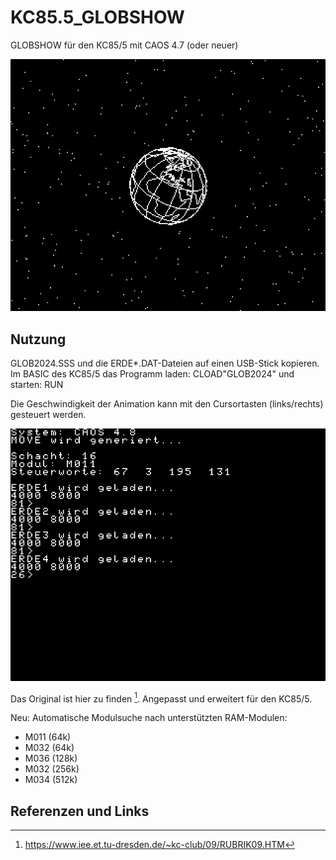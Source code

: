 # KC85.5_GLOBSHOW
GLOBSHOW für den KC85/5 mit CAOS 4.7 (oder neuer)

![GLOBSHOW in Aktion](Bilder/GLOBSHOW_run.png)

## Nutzung
GLOB2024.SSS und die ERDE\*.DAT-Dateien auf einen USB-Stick kopieren.
Im BASIC des KC85/5 das Programm laden: CLOAD"GLOB2024"
und starten: RUN

Die Geschwindigkeit der Animation kann mit den Cursortasten (links/rechts) gesteuert werden.

![Initialisierung von GLOBSHOW](Bilder/GLOBSHOW_load.png)

Das Original ist hier zu finden [^1].
Angepasst und erweitert für den KC85/5.

Neu: Automatische Modulsuche nach unterstützten RAM-Modulen: 
- M011 (64k)
- M032 (64k)
- M036 (128k)
- M032 (256k)
- M034 (512k)


## Referenzen und Links
[^1]: https://www.iee.et.tu-dresden.de/~kc-club/09/RUBRIK09.HTM

[^2]: [PASMO, Z80 cross assembler](https://pasmo.speccy.org/)

